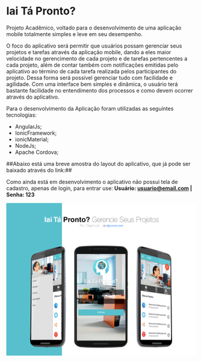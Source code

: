 # Iai Tá Pronto?
Projeto Acadêmico, voltado para o desenvolvimento de uma aplicação mobile totalmente simples e leve em seu desempenho.

O foco do aplicativo será permitir que usuários possam gerenciar seus projetos e tarefas através da aplicação mobile, dando a eles maior velocidade no gerencimento de cada projeto e de tarefas pertencentes a cada projeto, além de contar também com notificações emitidas pelo aplicativo ao término de cada tarefa realizada pelos participantes do projeto. Dessa forma será possível gerenciar tudo com facilidade e agilidade. Com uma interface bem simples e dinâmica, o usuário terá bastante facilidade no entendimento dos processos e como devem ocorrer através do aplicativo.

Para o desenvolvimento da Aplicação foram utilizadas as seguintes tecnologias:

- AngularJs;
- IonicFramework;
- ionicMaterial;
- NodeJs;
- Apache Cordova;

##Abaixo está uma breve amostra do layout do aplicativo, que já pode ser baixado através do link:##

Como ainda está em desenvolvimento o aplicativo não possui tela de cadastro, apenas de login, para entrar use: **Usuário: usuario@email.com | Senha: 123**

![alt text](screenshots/screen.jpg "Telas do Sistema")
